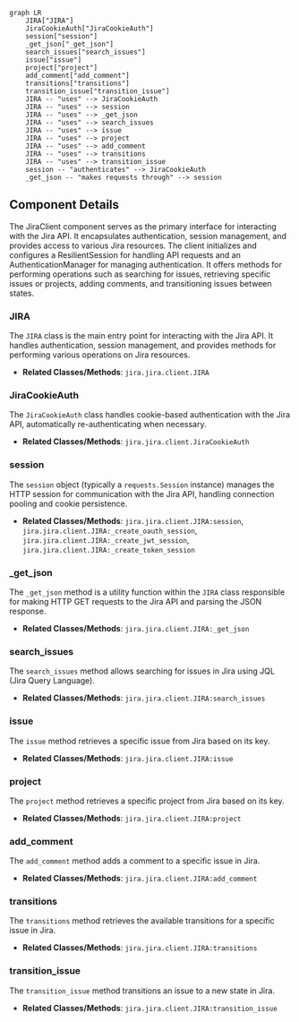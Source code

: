 ```mermaid
graph LR
    JIRA["JIRA"]
    JiraCookieAuth["JiraCookieAuth"]
    session["session"]
    _get_json["_get_json"]
    search_issues["search_issues"]
    issue["issue"]
    project["project"]
    add_comment["add_comment"]
    transitions["transitions"]
    transition_issue["transition_issue"]
    JIRA -- "uses" --> JiraCookieAuth
    JIRA -- "uses" --> session
    JIRA -- "uses" --> _get_json
    JIRA -- "uses" --> search_issues
    JIRA -- "uses" --> issue
    JIRA -- "uses" --> project
    JIRA -- "uses" --> add_comment
    JIRA -- "uses" --> transitions
    JIRA -- "uses" --> transition_issue
    session -- "authenticates" --> JiraCookieAuth
    _get_json -- "makes requests through" --> session
```

## Component Details

The JiraClient component serves as the primary interface for interacting with the Jira API. It encapsulates authentication, session management, and provides access to various Jira resources. The client initializes and configures a ResilientSession for handling API requests and an AuthenticationManager for managing authentication. It offers methods for performing operations such as searching for issues, retrieving specific issues or projects, adding comments, and transitioning issues between states.

### JIRA
The `JIRA` class is the main entry point for interacting with the Jira API. It handles authentication, session management, and provides methods for performing various operations on Jira resources.
- **Related Classes/Methods**: `jira.jira.client.JIRA`

### JiraCookieAuth
The `JiraCookieAuth` class handles cookie-based authentication with the Jira API, automatically re-authenticating when necessary.
- **Related Classes/Methods**: `jira.jira.client.JiraCookieAuth`

### session
The `session` object (typically a `requests.Session` instance) manages the HTTP session for communication with the Jira API, handling connection pooling and cookie persistence.
- **Related Classes/Methods**: `jira.jira.client.JIRA:session`, `jira.jira.client.JIRA:_create_oauth_session`, `jira.jira.client.JIRA:_create_jwt_session`, `jira.jira.client.JIRA:_create_token_session`

### _get_json
The `_get_json` method is a utility function within the `JIRA` class responsible for making HTTP GET requests to the Jira API and parsing the JSON response.
- **Related Classes/Methods**: `jira.jira.client.JIRA:_get_json`

### search_issues
The `search_issues` method allows searching for issues in Jira using JQL (Jira Query Language).
- **Related Classes/Methods**: `jira.jira.client.JIRA:search_issues`

### issue
The `issue` method retrieves a specific issue from Jira based on its key.
- **Related Classes/Methods**: `jira.jira.client.JIRA:issue`

### project
The `project` method retrieves a specific project from Jira based on its key.
- **Related Classes/Methods**: `jira.jira.client.JIRA:project`

### add_comment
The `add_comment` method adds a comment to a specific issue in Jira.
- **Related Classes/Methods**: `jira.jira.client.JIRA:add_comment`

### transitions
The `transitions` method retrieves the available transitions for a specific issue in Jira.
- **Related Classes/Methods**: `jira.jira.client.JIRA:transitions`

### transition_issue
The `transition_issue` method transitions an issue to a new state in Jira.
- **Related Classes/Methods**: `jira.jira.client.JIRA:transition_issue`
